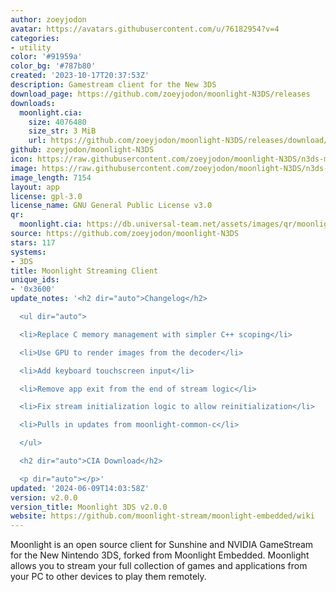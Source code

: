 ```yaml
---
author: zoeyjodon
avatar: https://avatars.githubusercontent.com/u/76182954?v=4
categories:
- utility
color: '#91959a'
color_bg: '#787b80'
created: '2023-10-17T20:37:53Z'
description: Gamestream client for the New 3DS
download_page: https://github.com/zoeyjodon/moonlight-N3DS/releases
downloads:
  moonlight.cia:
    size: 4076480
    size_str: 3 MiB
    url: https://github.com/zoeyjodon/moonlight-N3DS/releases/download/v2.0.0/moonlight.cia
github: zoeyjodon/moonlight-N3DS
icon: https://raw.githubusercontent.com/zoeyjodon/moonlight-N3DS/n3ds-main/3ds/res/ic_moonlight.png
image: https://raw.githubusercontent.com/zoeyjodon/moonlight-N3DS/n3ds-main/3ds/res/banner.png
image_length: 7154
layout: app
license: gpl-3.0
license_name: GNU General Public License v3.0
qr:
  moonlight.cia: https://db.universal-team.net/assets/images/qr/moonlight-cia.png
source: https://github.com/zoeyjodon/moonlight-N3DS
stars: 117
systems:
- 3DS
title: Moonlight Streaming Client
unique_ids:
- '0x3600'
update_notes: '<h2 dir="auto">Changelog</h2>

  <ul dir="auto">

  <li>Replace C memory management with simpler C++ scoping</li>

  <li>Use GPU to render images from the decoder</li>

  <li>Add keyboard touchscreen input</li>

  <li>Remove app exit from the end of stream logic</li>

  <li>Fix stream initialization logic to allow reinitialization</li>

  <li>Pulls in updates from moonlight-common-c</li>

  </ul>

  <h2 dir="auto">CIA Download</h2>

  <p dir="auto"></p>'
updated: '2024-06-09T14:03:58Z'
version: v2.0.0
version_title: Moonlight 3DS v2.0.0
website: https://github.com/moonlight-stream/moonlight-embedded/wiki
---
```

Moonlight is an open source client for Sunshine and NVIDIA GameStream for the New Nintendo 3DS, forked from Moonlight Embedded. Moonlight allows you to stream your full collection of games and applications from your PC to other devices to play them remotely.